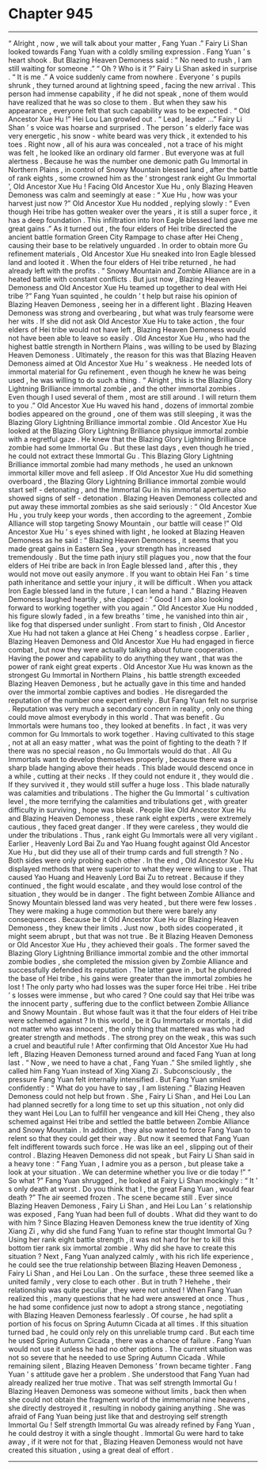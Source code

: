 
# Chapter 945


---

“ Alright , now , we will talk about your matter , Fang Yuan .” Fairy Li Shan looked towards Fang Yuan with a coldly smiling expression .
Fang Yuan ’ s heart shook .
But Blazing Heaven Demoness said : “ No need to rush , I am still waiting for someone .”
“ Oh ? Who is it ?” Fairy Li Shan asked in surprise .
“ It is me .” A voice suddenly came from nowhere .
Everyone ’ s pupils shrunk , they turned around at lightning speed , facing the new arrival .
This person had immense capability , if he did not speak , none of them would have realized that he was so close to them .
But when they saw his appearance , everyone felt that such capability was to be expected .
“ Old Ancestor Xue Hu !” Hei Lou Lan growled out .
“ Lead , leader …” Fairy Li Shan ’ s voice was hoarse and surprised .
The person ’ s elderly face was very energetic , his snow - white beard was very thick , it extended to his toes .
Right now , all of his aura was concealed , not a trace of his might was felt , he looked like an ordinary old farmer .
But everyone was at full alertness .
Because he was the number one demonic path Gu Immortal in Northern Plains , in control of Snowy Mountain blessed land , after the battle of rank eights , some crowned him as the ‘ strongest rank eight Gu Immortal ’, Old Ancestor Xue Hu !
Facing Old Ancestor Xue Hu , only Blazing Heaven Demoness was calm and seemingly at ease : “ Xue Hu , how was your harvest just now ?”
Old Ancestor Xue Hu nodded , replying slowly : “ Even though Hei tribe has gotten weaker over the years , it is still a super force , it has a deep foundation . This infiltration into Iron Eagle blessed land gave me great gains .”
As it turned out , the four elders of Hei tribe directed the ancient battle formation Green City Rampage to chase after Hei Cheng , causing their base to be relatively unguarded .
In order to obtain more Gu refinement materials , Old Ancestor Xue Hu sneaked into Iron Eagle blessed land and looted it .
When the four elders of Hei tribe returned , he had already left with the profits .
“ Snowy Mountain and Zombie Alliance are in a heated battle with constant conflicts . But just now , Blazing Heaven Demoness and Old Ancestor Xue Hu teamed up together to deal with Hei tribe ?” Fang Yuan squinted , he couldn ’ t help but raise his opinion of Blazing Heaven Demoness , seeing her in a different light .
Blazing Heaven Demoness was strong and overbearing , but what was truly fearsome were her wits .
If she did not ask Old Ancestor Xue Hu to take action , the four elders of Hei tribe would not have left , Blazing Heaven Demoness would not have been able to leave so easily .
Old Ancestor Xue Hu , who had the highest battle strength in Northern Plains , was willing to be used by Blazing Heaven Demoness .
Ultimately , the reason for this was that Blazing Heaven Demoness aimed at Old Ancestor Xue Hu ’ s weakness . He needed lots of immortal material for Gu refinement , even though he knew he was being used , he was willing to do such a thing .
“ Alright , this is the Blazing Glory Lightning Brilliance immortal zombie , and the other immortal zombies . Even though I used several of them , most are still around . I will return them to you .” Old Ancestor Xue Hu waved his hand , dozens of immortal zombie bodies appeared on the ground , one of them was still sleeping , it was the Blazing Glory Lightning Brilliance immortal zombie .
Old Ancestor Xue Hu looked at the Blazing Glory Lightning Brilliance physique immortal zombie with a regretful gaze .
He knew that the Blazing Glory Lightning Brilliance zombie had some Immortal Gu .
But these last days , even though he tried , he could not extract these Immortal Gu .
This Blazing Glory Lightning Brilliance immortal zombie had many methods , he used an unknown immortal killer move and fell asleep . If Old Ancestor Xue Hu did something overboard , the Blazing Glory Lightning Brilliance immortal zombie would start self - detonating , and the Immortal Gu in his immortal aperture also showed signs of self - detonation .
Blazing Heaven Demoness collected and put away these immortal zombies as she said seriously : “ Old Ancestor Xue Hu , you truly keep your words , then according to the agreement , Zombie Alliance will stop targeting Snowy Mountain , our battle will cease !”
Old Ancestor Xue Hu ’ s eyes shined with light , he looked at Blazing Heaven Demoness as he said : “ Blazing Heaven Demoness , it seems that you made great gains in Eastern Sea , your strength has increased tremendously . But the time path injury still plagues you , now that the four elders of Hei tribe are back in Iron Eagle blessed land , after this , they would not move out easily anymore . If you want to obtain Hei Fan ’ s time path inheritance and settle your injury , it will be difficult . When you attack Iron Eagle blessed land in the future , I can lend a hand .”
Blazing Heaven Demoness laughed heartily , she clapped : “ Good ! I am also looking forward to working together with you again .”
Old Ancestor Xue Hu nodded , his figure slowly faded , in a few breaths ’ time , he vanished into thin air , like fog that dispersed under sunlight .
From start to finish , Old Ancestor Xue Hu had not taken a glance at Hei Cheng ’ s headless corpse .
Earlier , Blazing Heaven Demoness and Old Ancestor Xue Hu had engaged in fierce combat , but now they were actually talking about future cooperation .
Having the power and capability to do anything they want , that was the power of rank eight great experts .
Old Ancestor Xue Hu was known as the strongest Gu Immortal in Northern Plains , his battle strength exceeded Blazing Heaven Demoness , but he actually gave in this time and handed over the immortal zombie captives and bodies .
He disregarded the reputation of the number one expert entirely .
But Fang Yuan felt no surprise .
Reputation was very much a secondary concern in reality , only one thing could move almost everybody in this world .
That was benefit .
Gu Immortals were humans too , they looked at benefits .
In fact , it was very common for Gu Immortals to work together .
Having cultivated to this stage , not at all an easy matter , what was the point of fighting to the death ?
If there was no special reason , no Gu Immortals would do that .
All Gu Immortals want to develop themselves properly , because there was a sharp blade hanging above their heads .
This blade would descend once in a while , cutting at their necks .
If they could not endure it , they would die . If they survived it , they would still suffer a huge loss .
This blade naturally was calamities and tribulations .
The higher the Gu Immortal ’ s cultivation level , the more terrifying the calamities and tribulations get , with greater difficulty in surviving , hope was bleak .
People like Old Ancestor Xue Hu and Blazing Heaven Demoness , these rank eight experts , were extremely cautious , they faced great danger . If they were careless , they would die under the tribulations .
Thus , rank eight Gu Immortals were all very vigilant .
Earlier , Heavenly Lord Bai Zu and Yao Huang fought against Old Ancestor Xue Hu , but did they use all of their trump cards and full strength ?
No .
Both sides were only probing each other .
In the end , Old Ancestor Xue Hu displayed methods that were superior to what they were willing to use .
That caused Yao Huang and Heavenly Lord Bai Zu to retreat . Because if they continued , the fight would escalate , and they would lose control of the situation , they would be in danger .
The fight between Zombie Alliance and Snowy Mountain blessed land was very heated , but there were few losses .
They were making a huge commotion but there were barely any consequences .
Because be it Old Ancestor Xue Hu or Blazing Heaven Demoness , they knew their limits .
Just now , both sides cooperated , it might seem abrupt , but that was not true .
Be it Blazing Heaven Demoness or Old Ancestor Xue Hu , they achieved their goals .
The former saved the Blazing Glory Lightning Brilliance immortal zombie and the other immortal zombie bodies , she completed the mission given by Zombie Alliance and successfully defended its reputation .
The latter gave in , but he plundered the base of Hei tribe , his gains were greater than the immortal zombies he lost !
The only party who had losses was the super force Hei tribe .
Hei tribe ’ s losses were immense , but who cared ?
One could say that Hei tribe was the innocent party , suffering due to the conflict between Zombie Alliance and Snowy Mountain .
But whose fault was it that the four elders of Hei tribe were schemed against ?
In this world , be it Gu Immortals or mortals , it did not matter who was innocent , the only thing that mattered was who had greater strength and methods .
The strong prey on the weak , this was such a cruel and beautiful rule !
After confirming that Old Ancestor Xue Hu had left , Blazing Heaven Demoness turned around and faced Fang Yuan at long last .
“ Now , we need to have a chat , Fang Yuan .”
She smiled lightly , she called him Fang Yuan instead of Xing Xiang Zi .
Subconsciously , the pressure Fang Yuan felt internally intensified .
But Fang Yuan smiled confidently : “ What do you have to say , I am listening .”
Blazing Heaven Demoness could not help but frown .
She , Fairy Li Shan , and Hei Lou Lan had planned secretly for a long time to set up this situation , not only did they want Hei Lou Lan to fulfill her vengeance and kill Hei Cheng , they also schemed against Hei tribe and settled the battle between Zombie Alliance and Snowy Mountain . In addition , they also wanted to force Fang Yuan to relent so that they could get their way .
But now it seemed that Fang Yuan felt indifferent towards such force . He was like an eel , slipping out of their control .
Blazing Heaven Demoness did not speak , but Fairy Li Shan said in a heavy tone : “ Fang Yuan , I admire you as a person , but please take a look at your situation . We can determine whether you live or die today !”
“ So what ?” Fang Yuan shrugged , he looked at Fairy Li Shan mockingly : “ It ’ s only death at worst . Do you think that I , the great Fang Yuan , would fear death ?”
The air seemed frozen .
The scene became still .
Ever since Blazing Heaven Demoness , Fairy Li Shan , and Hei Lou Lan ’ s relationship was exposed , Fang Yuan had been full of doubts .
What did they want to do with him ?
Since Blazing Heaven Demoness knew the true identity of Xing Xiang Zi , why did she fund Fang Yuan to refine star thought Immortal Gu ?
Using her rank eight battle strength , it was not hard for her to kill this bottom tier rank six immortal zombie . Why did she have to create this situation ?
Next , Fang Yuan analyzed calmly , with his rich life experience , he could see the true relationship between Blazing Heaven Demoness , Fairy Li Shan , and Hei Lou Lan .
On the surface , these three seemed like a united family , very close to each other .
But in truth ?
Hehehe , their relationship was quite peculiar , they were not united !
When Fang Yuan realized this , many questions that he had were answered at once .
Thus , he had some confidence just now to adopt a strong stance , negotiating with Blazing Heaven Demoness fearlessly .
Of course , he had split a portion of his focus on Spring Autumn Cicada at all times .
If this situation turned bad , he could only rely on this unreliable trump card .
But each time he used Spring Autumn Cicada , there was a chance of failure . Fang Yuan would not use it unless he had no other options .
The current situation was not so severe that he needed to use Spring Autumn Cicada .
While remaining silent , Blazing Heaven Demoness ’ frown became tighter .
Fang Yuan ’ s attitude gave her a problem .
She understood that Fang Yuan had already realized her true motive .
That was self strength Immortal Gu !
Blazing Heaven Demoness was someone without limits , back then when she could not obtain the fragment world of the immemorial nine heavens , she directly destroyed it , resulting in nobody gaining anything .
She was afraid of Fang Yuan being just like that and destroying self strength Immortal Gu !
Self strength Immortal Gu was already refined by Fang Yuan , he could destroy it with a single thought .
Immortal Gu were hard to take away , if it were not for that , Blazing Heaven Demoness would not have created this situation , using a great deal of effort .

---

